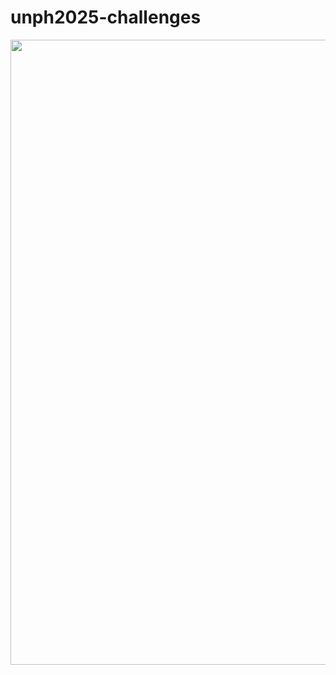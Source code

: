 # unph2025-challenges 
<img src="https://i.giphy.com/media/v1.Y2lkPTc5MGI3NjExZ2poOGM1Mmt1NGlwZHZhY2M5dnRjNGVuNDlsbGloYXBkZ3p5OXEwNSZlcD12MV9pbnRlcm5hbF9naWZfYnlfaWQmY3Q9Zw/Yycc82XEuWDaLLi2GV/giphy.gif" width="1000" height="1000" />
